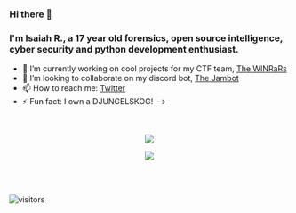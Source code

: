 ### Hi there 👋

### I'm Isaiah R., a 17 year old forensics, open source intelligence, cyber security and python development enthusiast.

- 🔭 I’m currently working on cool projects for my CTF team, [The WINRaRs](https://ctftime.org/team/113086)
- 👯 I’m looking to collaborate on my discord bot, [The Jambot](https://github.com/RealJammy/The-Jambot)
- 📫 How to reach me: [Twitter](https://twitter.com/CaptureTheJam)
- ⚡ Fun fact: I own a DJUNGELSKOG!
-->

<div>
  <br />
  <p align="center" color=#c36587 background-color=#332e39>
    <img align="center" src="https://github-readme-stats.vercel.app/api/top-langs/?username=RealJammy&layout=compact&count_private=true&show_icons=true&theme=dracula" />
  </p>
  <p align="center" color=#c36587 background-color=#332e39">
    <img align="center" src="https://github-readme-stats.vercel.app/api?username=RealJammy&show_icons=true&hide_border=true&count_private=true&show_icons=true&theme=dracula" />
  </p>
</div>

<br />
<br />



 ![visitors](https://visitor-badge.laobi.icu/badge?page_id=RealJammy.RealJammy)
